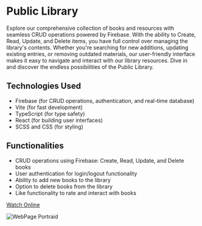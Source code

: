 # Public Library

Explore our comprehensive collection of books and resources with seamless CRUD operations powered by Firebase. With the ability to Create, Read, Update, and Delete items, you have full control over managing the library's contents. Whether you're searching for new additions, updating existing entries, or removing outdated materials, our user-friendly interface makes it easy to navigate and interact with our library resources. Dive in and discover the endless possibilities of the Public Library.

## Technologies Used
- Firebase (for CRUD operations, authentication, and real-time database)
- Vite (for fast development)
- TypeScript (for type safety)
- React (for building user interfaces)
- SCSS and CSS (for styling)

## Functionalities
- CRUD operations using Firebase: Create, Read, Update, and Delete books
- User authentication for login/logout functionality
- Ability to add new books to the library
- Option to delete books from the library
- Like functionality to rate and interact with books

[Watch Online](https://library-c4c93.web.app/)

![WebPage Portraid ](https://user-images.githubusercontent.com/29819444/166085967-56616168-0998-49bb-881e-7521a0ef8b42.jpg)
